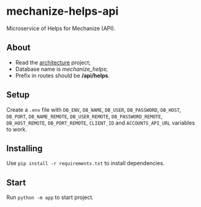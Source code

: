 # mechanize-helps-api
Microservice of Helps for Mechanize (API).

## About
- Read the [architecture](https://github.com/tech-warriors-corporation/mechanize-api#architecture) project;
- Database name is _mechanize_helps_;
- Prefix in routes should be **/api/helps**.

## Setup
Create a `.env` file with `DB_ENV`, `DB_NAME`, `DB_USER`, `DB_PASSWORD`, `DB_HOST`, `DB_PORT`, `DB_NAME_REMOTE`, `DB_USER_REMOTE`, `DB_PASSWORD_REMOTE`, `DB_HOST_REMOTE`, `DB_PORT_REMOTE`, `CLIENT_ID` and `ACCOUNTS_API_URL` variables to work.

## Installing
Use `pip install -r requirements.txt` to install dependencies.

## Start
Run `python -m app` to start project.
